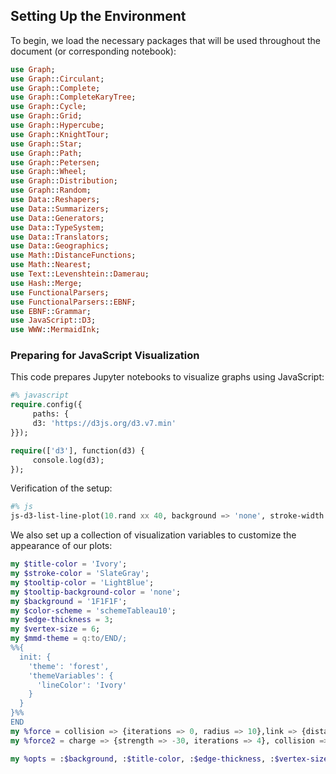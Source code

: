 ## Setting Up the Environment

To begin, we load the necessary packages that will be used throughout the document (or corresponding notebook):

```raku
use Graph;
use Graph::Circulant;
use Graph::Complete;
use Graph::CompleteKaryTree;
use Graph::Cycle;
use Graph::Grid;
use Graph::Hypercube;
use Graph::KnightTour;
use Graph::Star;
use Graph::Path;
use Graph::Petersen;
use Graph::Wheel;
use Graph::Distribution;
use Graph::Random;
use Data::Reshapers;
use Data::Summarizers;
use Data::Generators;
use Data::TypeSystem;
use Data::Translators;
use Data::Geographics;
use Math::DistanceFunctions;
use Math::Nearest;
use Text::Levenshtein::Damerau;
use Hash::Merge;
use FunctionalParsers;
use FunctionalParsers::EBNF;
use EBNF::Grammar;
use JavaScript::D3;
use WWW::MermaidInk;
```

### Preparing for JavaScript Visualization

This code prepares Jupyter notebooks to visualize graphs using JavaScript:

```raku
#% javascript
require.config({
     paths: {
     d3: 'https://d3js.org/d3.v7.min'
}});

require(['d3'], function(d3) {
     console.log(d3);
});
```

Verification of the setup:

```raku
#% js
js-d3-list-line-plot(10.rand xx 40, background => 'none', stroke-width => 2)
```

We also set up a collection of visualization variables to customize the appearance of our plots:

```raku
my $title-color = 'Ivory';
my $stroke-color = 'SlateGray';
my $tooltip-color = 'LightBlue';
my $tooltip-background-color = 'none';
my $background = '1F1F1F';
my $color-scheme = 'schemeTableau10';
my $edge-thickness = 3;
my $vertex-size = 6;
my $mmd-theme = q:to/END/;
%%{
  init: {
    'theme': 'forest',
    'themeVariables': {
      'lineColor': 'Ivory'
    }
  }
}%%
END
my %force = collision => {iterations => 0, radius => 10},link => {distance => 180};
my %force2 = charge => {strength => -30, iterations => 4}, collision => {radius => 50, iterations => 4}, link => {distance => 30};

my %opts = :$background, :$title-color, :$edge-thickness, :$vertex-size;
```